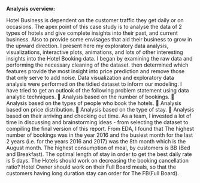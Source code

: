 **Analysis overview:**


Hotel Business is dependent on the customer traffic they get daily or on occasions. The apex point of this case study is to analyse the data of 2 types of hotels and give complete insights into their past, and current business. Also to provide some envisages that aid their business to grow in the upward direction. I present here my exploratory data analysis, visualizations, interactive plots, animations, and lots of other interesting insights into the Hotel Booking data. I began by examining the raw data and performing the necessary cleaning of the dataset. then determined which features provide the most insight into price prediction and remove those that only serve to add noise. Data visualization and exploratory data analysis were performed on the tidied dataset to inform our modeling. I have tried to get an outlook of the following problem statement using data analytic techniques.  Analysis based on the number of bookings.  Analysis based on the types of people who book the hotels.  Analysis based on price distribution.  Analysis based on the type of stay.  Analysis based on their arriving and checking out time. As a team, I invested a lot of time in discussing and brainstorming ideas - from selecting the dataset to compiling the final version of this report. From EDA, I found that The highest number of bookings was in the year 2016 and the busiest month for the last 2 years (i.e. for the years 2016 and 2017) was the 8th month which is the August month. The highest consumption of meal, by customers is BB (Bed and Breakfast). The optimal length of stay in order to get the best daily rate is 5 days. The Hotels should work on decreasing the booking cancellation ratio? Hotel Owner should work on their Full Board meals, so that the customers having long duration stay can order for The FB(Full Board).

